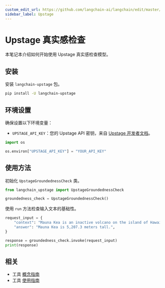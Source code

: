 ```yaml
---
custom_edit_url: https://github.com/langchain-ai/langchain/edit/master/docs/docs/integrations/tools/upstage_groundedness_check.ipynb
sidebar_label: Upstage
---
```

# Upstage 真实感检查

本笔记本介绍如何开始使用 Upstage 真实感检查模型。

## 安装

安装 `langchain-upstage` 包。

```bash
pip install -U langchain-upstage
```

## 环境设置

确保设置以下环境变量：

- `UPSTAGE_API_KEY`：您的 Upstage API 密钥，来自 [Upstage 开发者文档](https://developers.upstage.ai/docs/getting-started/quick-start)。


```python
import os

os.environ["UPSTAGE_API_KEY"] = "YOUR_API_KEY"
```

## 使用方法

初始化 `UpstageGroundednessCheck` 类。


```python
from langchain_upstage import UpstageGroundednessCheck

groundedness_check = UpstageGroundednessCheck()
```

使用 `run` 方法检查输入文本的基础性。


```python
request_input = {
    "context": "Mauna Kea is an inactive volcano on the island of Hawai'i. Its peak is 4,207.3 m above sea level, making it the highest point in Hawaii and second-highest peak of an island on Earth.",
    "answer": "Mauna Kea is 5,207.3 meters tall.",
}

response = groundedness_check.invoke(request_input)
print(response)
```


## 相关

- 工具 [概念指南](/docs/concepts/#tools)
- 工具 [使用指南](/docs/how_to/#tools)

